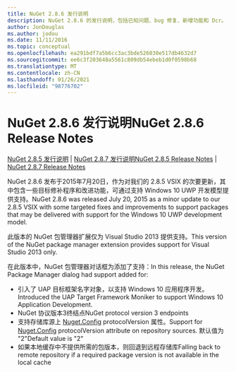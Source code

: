 ```yaml
---
title: NuGet 2.8.6 发行说明
description: NuGet 2.8.6 的发行说明，包括已知问题、bug 修复、新增功能和 Dcr。
author: JonDouglas
ms.author: jodou
ms.date: 11/11/2016
ms.topic: conceptual
ms.openlocfilehash: ea291bdf7a5b6cc3ac3bde526030e517db4632d7
ms.sourcegitcommit: ee6c3f203648a5561c809db54ebeb1d0f0598b68
ms.translationtype: MT
ms.contentlocale: zh-CN
ms.lasthandoff: 01/26/2021
ms.locfileid: "98776702"
---
```

# <a name="nuget-286-release-notes"></a><span data-ttu-id="82670-103">NuGet 2.8.6 发行说明</span><span class="sxs-lookup"><span data-stu-id="82670-103">NuGet 2.8.6 Release Notes</span></span>

<span data-ttu-id="82670-104">[NuGet 2.8.5 发行说明](../release-notes/nuget-2.8.5.md)  | [NuGet 2.8.7 发行说明](../release-notes/nuget-2.8.7.md)</span><span class="sxs-lookup"><span data-stu-id="82670-104">[NuGet 2.8.5 Release Notes](../release-notes/nuget-2.8.5.md) | [NuGet 2.8.7 Release Notes](../release-notes/nuget-2.8.7.md)</span></span>

<span data-ttu-id="82670-105">NuGet 2.8.6 发布于2015年7月20日，作为对我们的 2.8.5 VSIX 的次要更新，其中包含一些目标修补程序和改进功能，可通过支持 Windows 10 UWP 开发模型提供支持。</span><span class="sxs-lookup"><span data-stu-id="82670-105">NuGet 2.8.6 was released July 20, 2015 as a minor update to our 2.8.5 VSIX with some targeted fixes and improvements to support packages that may be delivered with support for the Windows 10 UWP development model.</span></span>

<span data-ttu-id="82670-106">此版本的 NuGet 包管理器扩展仅为 Visual Studio 2013 提供支持。</span><span class="sxs-lookup"><span data-stu-id="82670-106">This version of the NuGet package manager extension provides support for Visual Studio 2013 only.</span></span>

<span data-ttu-id="82670-107">在此版本中，NuGet 包管理器对话框为添加了支持：</span><span class="sxs-lookup"><span data-stu-id="82670-107">In this release, the NuGet Package Manager dialog had support added for:</span></span>

* <span data-ttu-id="82670-108">引入了 UAP 目标框架名字对象，以支持 Windows 10 应用程序开发。</span><span class="sxs-lookup"><span data-stu-id="82670-108">Introduced the UAP Target Framework Moniker to support Windows 10 Application Development.</span></span>
* <span data-ttu-id="82670-109">NuGet 协议版本3终结点</span><span class="sxs-lookup"><span data-stu-id="82670-109">NuGet protocol version 3 endpoints</span></span>
* <span data-ttu-id="82670-110">支持存储库源上 [Nuget.Config](../consume-packages/configuring-nuget-behavior.md) protocolVersion 属性。</span><span class="sxs-lookup"><span data-stu-id="82670-110">Support for [Nuget.Config](../consume-packages/configuring-nuget-behavior.md) protocolVersion attribute on repository sources.</span></span> <span data-ttu-id="82670-111">默认值为 "2"</span><span class="sxs-lookup"><span data-stu-id="82670-111">Default value is "2"</span></span>
* <span data-ttu-id="82670-112">如果本地缓存中不提供所需的包版本，则回退到远程存储库</span><span class="sxs-lookup"><span data-stu-id="82670-112">Falling back to remote repository if a required package version is not available in the local cache</span></span>